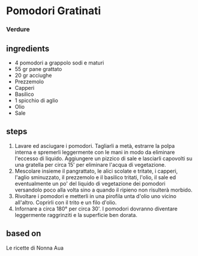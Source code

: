 



# Pomodori Gratinati
  
### Verdure
## ingredients
  
* 4 pomodori a grappolo sodi e maturi  
* 55 gr pane grattato   
* 20 gr acciughe  
* Prezzemolo  
* Capperi  
* Basilico  
* 1 spicchio di aglio  
* Olio  
* Sale
## steps
  
1. Lavare ed asciugare i pomodori. Tagliarli a metà, estrarre la polpa interna e spremerli leggermente con le mani in modo da eliminare l'eccesso di liquido. Aggiungere un pizzico di sale e lasciarli capovolti su una gratella per circa 15' per eliminare l'acqua di vegetazione.  
1. Mescolare insieme il pangrattato, le alici scolate e tritate, i capperi, l'aglio sminuzzato, il prezzemolo e il basilico tritati, l'olio, il sale ed eventualmente un po' del liquido di vegetazione dei pomodori versandolo poco alla volta sino a quando il ripieno non risulterà morbido.  
1. Rivoltare i pomodori e metterli in una pirofila unta d'olio uno vicino all'altro. Coprirli con il trito e un filo d'olio.  
1. Infornare a circa 180° per circa 30'. I pomodori dovranno diventare leggermente raggrinziti e la superficie ben dorata.
## based on
  
Le ricette di Nonna Aua